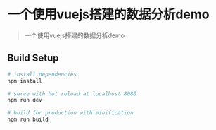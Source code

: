 # 一个使用vuejs搭建的数据分析demo

> 一个使用vuejs搭建的数据分析demo

## Build Setup

``` bash
# install dependencies
npm install

# serve with hot reload at localhost:8080
npm run dev

# build for production with minification
npm run build
```

